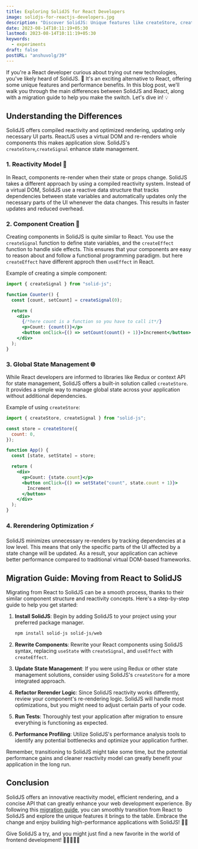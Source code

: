 ```yaml
---
title: Exploring SolidJS for React Developers
image: solidjs-for-reactjs-developers.jpg
description: "Discover SolidJS: Unique features like createStore, createSignal. Smooth migration from React. Build high-performance apps! 🚀🔥"
date: 2023-08-14T10:11:19+05:30
lastmod: 2023-08-14T10:11:19+05:30
keywords:
  - experiments
draft: false
postURL: "anshuvolg/39"
---
```


If you're a React developer curious about trying out new technologies, you've likely heard of SolidJS. 🎉 It's an exciting alternative to React, offering some unique features and performance benefits. In this blog post, we'll walk you through the main differences between SolidJS and React, along with a migration guide to help you make the switch. Let's dive in! 💡

## Understanding the Differences

SolidJS offers compiled reactivity and optimized rendering, updating only necessary UI parts. ReactJS uses a virtual DOM and re-renders whole components this makes application slow. SolidJS's `createStore`,`createSignal` enhance state management.

### 1. **Reactivity Model** 🔄

In React, components re-render when their state or props change. SolidJS takes a different approach by using a compiled reactivity system. Instead of a virtual DOM, SolidJS use a reactive data structure that tracks dependencies between state variables and automatically updates only the necessary parts of the UI whenever the data changes. This results in faster updates and reduced overhead.

### 2. **Component Creation** 🧩

Creating components in SolidJS is quite similar to React. You use the `createSignal` function to define state variables, and the `createEffect` function to handle side effects. This ensures that your components are easy to reason about and follow a functional programming paradigm. but here `createEffect` have different approch then `useEffect` in React.

Example of creating a simple component:

```jsx
import { createSignal } from "solid-js";

function Counter() {
  const [count, setCount] = createSignal(0);

  return (
    <div>
      {/*here count is a function so you have to call it*/}
      <p>Count: {count()}</p>
      <button onClick={() => setCount(count() + 1)}>Increment</button>
    </div>
  );
}
```

### 3. **Global State Management** 🌐

While React developers are informed to libraries like Redux or context API for state management, SolidJS offers a built-in solution called `createStore`. It provides a simple way to manage global state across your application without additional dependencies.

Example of using `createStore`:

```jsx
import { createStore, createSignal } from "solid-js";

const store = createStore({
  count: 0,
});

function App() {
  const [state, setState] = store;

  return (
    <div>
      <p>Count: {state.count}</p>
      <button onClick={() => setState("count", state.count + 1)}>
        Increment
      </button>
    </div>
  );
}
```

### 4. **Rerendering Optimization** ⚡️

SolidJS minimizes unnecessary re-renders by tracking dependencies at a low level. This means that only the specific parts of the UI affected by a state change will be updated. As a result, your application can achieve better performance compared to traditional virtual DOM-based frameworks.

## Migration Guide: Moving from React to SolidJS

Migrating from React to SolidJS can be a smooth process, thanks to their similar component structure and reactivity concepts. Here's a step-by-step guide to help you get started:

1. **Install SolidJS**: Begin by adding SolidJS to your project using your preferred package manager.

   ```sh
   npm install solid-js solid-js/web
   ```

2. **Rewrite Components**: Rewrite your React components using SolidJS syntax, replacing `useState` with `createSignal`, and `useEffect` with `createEffect`.

3. **Update State Management**: If you were using Redux or other state management solutions, consider using SolidJS's `createStore` for a more integrated approach.

4. **Refactor Rerender Logic**: Since SolidJS reactivity works differently, review your component's re-rendering logic. SolidJS will handle most optimizations, but you might need to adjust certain parts of your code.

5. **Run Tests**: Thoroughly test your application after migration to ensure everything is functioning as expected.

6. **Performance Profiling**: Utilize SolidJS's performance analysis tools to identify any potential bottlenecks and optimize your application further.

Remember, transitioning to SolidJS might take some time, but the potential performance gains and cleaner reactivity model can greatly benefit your application in the long run.

## Conclusion

SolidJS offers an innovative reactivity model, efficient rendering, and a concise API that can greatly enhance your web development experience. By following this [migration guide](https://www.solidjs.com/tutorial/introduction_basics), you can smoothly transition from React to SolidJS and explore the unique features it brings to the table. Embrace the change and enjoy building high-performance applications with SolidJS! 🚀🎈

Give SolidJS a try, and you might just find a new favorite in the world of frontend development! 🌟👩‍💻👨‍💻
